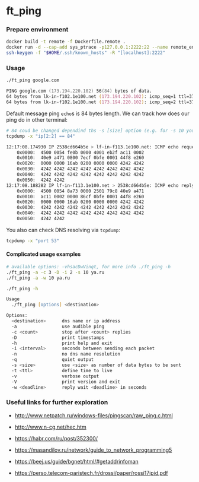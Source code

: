 # ft_ping

### Prepare environment

```bash
docker build -t remote -f Dockerfile.remote .
docker run -d --cap-add sys_ptrace -p127.0.0.1:2222:22 --name remote_env remote
ssh-keygen -f "$HOME/.ssh/known_hosts" -R "[localhost]:2222"
```


### Usage

```zsh
./ft_ping google.com
```

```zsh
PING google.com (173.194.220.102) 56(84) bytes of data.
64 bytes from lk-in-f102.1e100.net (173.194.220.102): icmp_seq=1 ttl=37 time=13.59 ms
64 bytes from lk-in-f102.1e100.net (173.194.220.102): icmp_seq=2 ttl=37 time=13.84 ms
```


Default message ping `echo`s is 84 bytes length.
We can track how does our ping do in other terminal:

```zsh
# 84 coud be changed dependind ths -s [size] option (e.g. for -s 10 you need "ip[2:2] == 38")
tcpdump -x "ip[2:2] == 84"  
```

```zsh
12:17:08.174930 IP 2538cd664b5e > lf-in-f113.1e100.net: ICMP echo request, id 3070, seq 1, length 64
	0x0000:  4500 0054 fe0b 0000 4001 eb2f ac11 0002
	0x0010:  40e9 a471 0800 7ecf 0bfe 0001 44f8 e260
	0x0020:  0000 0000 16ab 0200 0000 0000 4242 4242
	0x0030:  4242 4242 4242 4242 4242 4242 4242 4242
	0x0040:  4242 4242 4242 4242 4242 4242 4242 4242
	0x0050:  4242 4242
12:17:08.188282 IP lf-in-f113.1e100.net > 2538cd664b5e: ICMP echo reply, id 3070, seq 1, length 64
	0x0000:  4500 0054 8a73 0000 2501 79c8 40e9 a471
	0x0010:  ac11 0002 0000 86cf 0bfe 0001 44f8 e260
	0x0020:  0000 0000 16ab 0200 0000 0000 4242 4242
	0x0030:  4242 4242 4242 4242 4242 4242 4242 4242
	0x0040:  4242 4242 4242 4242 4242 4242 4242 4242
	0x0050:  4242 4242
```

You also can check DNS resolving via `tcpdump`:

```zsh
tcpdump -x "port 53"  
```


#### Complicated usage examples
```zsh
# available options: -vhsacDwVinqt, for more info ./ft_ping -h
./ft_ping -a -c 3 -D -i 2 -s 10 ya.ru
./ft_ping -a -w 10 ya.ru
```

```zsh
./ft_ping -h

Usage
  ./ft_ping [options] <destination>

Options:
  <destination>      dns name or ip address
  -a                 use audible ping
  -c <count>         stop after <count> replies
  -D                 print timestamps
  -h                 print help and exit
  -i <interval>      seconds between sending each packet
  -n                 no dns name resolution
  -q                 quiet output
  -s <size>          use <size> as number of data bytes to be sent
  -t <ttl>           define time to live
  -v                 verbose output
  -V                 print version and exit
  -w <deadline>      reply wait <deadline> in seconds
```

### Useful links for further exploration
* http://www.netpatch.ru/windows-files/pingscan/raw_ping.c.html

* http://www.n-cg.net/hec.htm

* https://habr.com/ru/post/352300/

* https://masandilov.ru/network/guide_to_network_programming5

* https://beej.us/guide/bgnet/html/#getaddrinfoman

* https://perso.telecom-paristech.fr/drossi/paper/rossi17ipid.pdf